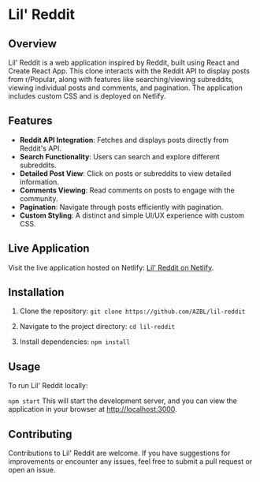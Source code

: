 # Lil' Reddit

## Overview

Lil' Reddit is a web application inspired by Reddit, built using React and Create React App. This clone interacts with the Reddit API to display posts from r/Popular, along with features like searching/viewing subreddits, viewing individual posts and comments, and pagination. The application includes custom CSS and is deployed on Netlify.

## Features

- **Reddit API Integration**: Fetches and displays posts directly from Reddit's API.
- **Search Functionality**: Users can search and explore different subreddits.
- **Detailed Post View**: Click on posts or subreddits to view detailed information.
- **Comments Viewing**: Read comments on posts to engage with the community.
- **Pagination**: Navigate through posts efficiently with pagination.
- **Custom Styling**: A distinct and simple UI/UX experience with custom CSS.

## Live Application

Visit the live application hosted on Netlify: [Lil' Reddit on Netlify](https://lil-reddit.netlify.app/).

## Installation

1. Clone the repository:
   `git clone https://github.com/AZBL/lil-reddit`

2. Navigate to the project directory:
   `cd lil-reddit`

3. Install dependencies:
   `npm install`

## Usage

To run Lil' Reddit locally:

`npm start`
This will start the development server, and you can view the application in your browser at [http://localhost:3000](http://localhost:3000).

## Contributing

Contributions to Lil' Reddit are welcome. If you have suggestions for improvements or encounter any issues, feel free to submit a pull request or open an issue.
